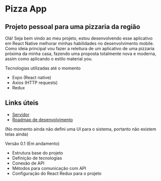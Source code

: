 # Pizza App
Projeto pessoal para uma pizzaria da região
--------------------------------------------

Olá! Seja bem vindo ao meu projeto, estou desenvolvendo esse aplicativo em React Native melhorar minhas habilidades no desenvolvimento mobile. Como ideia principal vou fazer a releitura de um aplicativo de uma pizzaria próxima da minha casa, fazendo uma proposta totalmente nova e moderna, assim como aplicando o estilo material you.

Tecnologias utilizadas até o momento
- Expo (React native)
- Axios (HTTP requests)
- Redux

Links úteis
--------------------------------------------
- [Servidor](https://github.com/andrelara2002/pizza-app-server)
- [Roadmap de desenvolvimento](https://www.figma.com/file/UteSqjB9wpXD5e6hTZ9w5k/Pizza-app---Roadmap?node-id=0%3A1)

(No momento ainda não defini uma UI para o sistema, portanto não existem telas ainda)

Versão 0.1 (Em andamento)
- Estrutura base do projeto
- Definição de tecnologias
- Conexão de API
- Métodos para comunicação com API
- Configuração do React Redux para o projeto